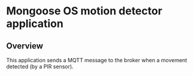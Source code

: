 # Mongoose OS motion detector application

## Overview

This application sends a MQTT message to the broker when a movement detected (by a PIR sensor).
